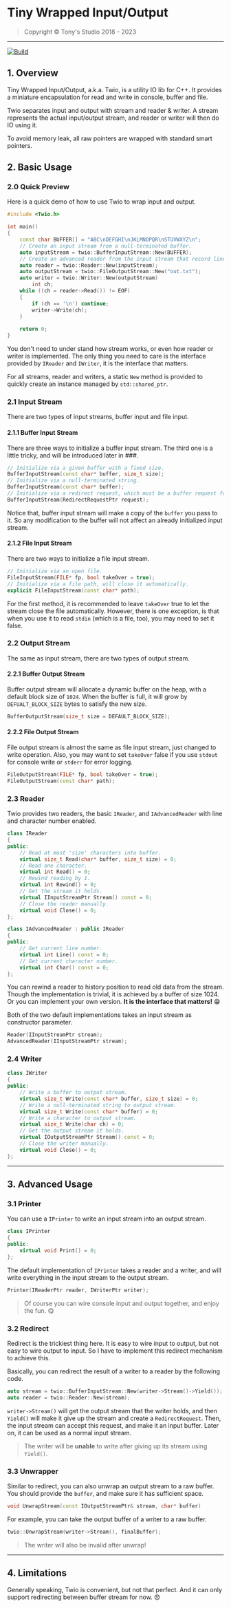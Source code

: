 # Tiny Wrapped Input/Output

> Copyright &copy; Tony's Studio 2018 - 2023

---

[![Build](https://github.com/Lord-Turmoil/Twio/actions/workflows/cmake-windows.yml/badge.svg?branch=main)](https://github.com/Lord-Turmoil/Twio/actions/workflows/cmake-windows.yml)

## 1. Overview

Tiny Wrapped Input/Output, a.k.a. Twio, is a utility IO lib for C++. It provides a miniature encapsulation for read and write in console, buffer and file.

Twio separates input and output with stream and reader & writer. A stream represents the actual input/output stream, and reader or writer will then do IO using it.

To avoid memory leak, all raw pointers are wrapped with standard smart pointers.

## 2. Basic Usage

### 2.0 Quick Preview

Here is a quick demo of how to use Twio to wrap input and output.

```cpp
#include <Twio.h>

int main()
{
    const char BUFFER[] = "ABC\nDEFGHI\nJKLMNOPQR\nSTUVWXYZ\n";
    // Create an input stream from a null-terminated buffer.
    auto inputStream = twio::BufferInputStream::New(BUFFER);
    // Create an advanced reader from the input stream that record line and char info.
    auto reader = twio::Reader::New(inputStream);
    auto outputStream = twio::FileOutputStream::New("out.txt");
    auto writer = twio::Writer::New(outputStream)
        int ch;
    while ((ch = reader->Read()) != EOF)
    {
        if (ch == '\n') continue;
        writer->Write(ch);
    }
    
    return 0;
}
```

You don't need to under stand how stream works, or even how reader or writer is implemented. The only thing you need to care is the interface provided by `IReader` and `IWriter`, it is the interface that matters.

For all streams, reader and writers, a static `New` method is provided to quickly create an instance managed by `std::shared_ptr`.

### 2.1 Input Stream

There are two types of input streams, buffer input and file input.

#### 2.1.1 Buffer Input Stream

There are three ways to initialize a buffer input stream. The third one is a little tricky, and will be introduced later in ###.

```cpp
// Initialize via a given buffer with a fixed size.
BufferInputStream(const char* buffer, size_t size);
// Initialize via a null-terminated string.
BufferInputStream(const char* buffer);
// Initialize via a redirect request, which must be a buffer request for now.
BufferInputStream(RedirectRequestPtr request);
```

Notice that, buffer input stream will make a copy of the `buffer` you pass to it. So any modification to the buffer will not affect an already initialized input stream.

#### 2.1.2 File Input Stream

There are two ways to initialize a file input stream.

```cpp
// Initialize via an open file.
FileInputStream(FILE* fp, bool takeOver = true);
// Initialize via a file path, will close it automatically.
explicit FileInputStream(const char* path);
```

For the first method, it is recommended to leave `takeOver` true to let the stream close the file automatically. However, there is one exception, is that when you use it to read `stdin` (which is a file, too), you may need to set it false.

### 2.2 Output Stream

The same as input stream, there are two types of output stream.

#### 2.2.1 Buffer Output Stream

Buffer output stream will allocate a dynamic buffer on the heap, with a default block size of `1024`. When the buffer is full, it will grow by `DEFUALT_BLOCK_SIZE` bytes to satisfy the new size.

```cpp
BufferOutputStream(size_t size = DEFAULT_BLOCK_SIZE);
```

#### 2.2.2 File Output Stream

File output stream is almost the same as file input stream, just changed to write operation. Also, you may want to set `takeOver` false if you use `stdout` for console write or `stderr` for error logging.

```cpp
FileOutputStream(FILE* fp, bool takeOver = true);
FileOutputStream(const char* path);
```

### 2.3 Reader

Twio provides two readers, the basic `IReader`, and `IAdvancedReader` with line and character number enabled.

```cpp
class IReader
{
public:
    // Read at most 'size' characters into buffer.
    virtual size_t Read(char* buffer, size_t size) = 0;
    // Read one character.
    virtual int Read() = 0;
    // Rewind reading by 1.
    virtual int Rewind() = 0;
    // Get the stream it holds.
    virtual IInputStreamPtr Stream() const = 0;
    // Close the reader manually.
    virtual void Close() = 0;
};

class IAdvancedReader : public IReader
{
public:    
    // Get current line number.
    virtual int Line() const = 0;
    // Get current character number.
    virtual int Char() const = 0;
};
```

You can rewind a reader to history position to read old data from the stream. Though the implementation is trivial, it is achieved by a buffer of size 1024. Or you can implement your own version. **It is the interface that matters!** 😁

Both of the two default implementations takes an input stream as constructor parameter.

```cpp
Reader(IInputStreamPtr stream);
AdvancedReader(IInputStreamPtr stream);
```

### 2.4 Writer

```cpp
class IWriter
{
public:
    // Write a buffer to output stream.
    virtual size_t Write(const char* buffer, size_t size) = 0;
    // Write a null-terminated string to output stream.
    virtual size_t Write(const char* buffer) = 0;
    // Write a character to output stream.
    virtual size_t Write(char ch) = 0;
    // Get the output stream it holds.
    virtual IOutputStreamPtr Stream() const = 0;
    // Close the writer manually.
    virtual void Close() = 0;
};
```

---

## 3. Advanced Usage

### 3.1 Printer

You can use a `IPrinter` to write an input stream into an output stream.

```cpp
class IPrinter
{
public:
    virtual void Print() = 0;
};
```

The default implementation of `IPrinter` takes a reader and a writer, and will write everything in the input stream to the output stream.

```cpp
Printer(IReaderPtr reader, IWriterPtr writer);
```

> Of course you can wire console input and output together, and enjoy the fun. 😋

### 3.2 Redirect

Redirect is the trickiest thing here. It is easy to wire input to output, but not easy to wire output to input. So I have to implement this redirect mechanism to achieve this.

Basically, you can redirect the result of a writer to a reader by the following code.

```cpp
auto stream = twio::BufferInputStream::New(writer->Stream()->Yield());
auto reader = twio::Reader::New(stream);
```

`writer->Stream()` will get the output stream that the writer holds, and then `Yield()` will make it give up the stream and create a `RedirectRequest`. Then, the input stream can accept this request, and make it an input buffer. Later on, it can be used as a normal input stream.

> The writer will be **unable** to write after giving up its stream using `Yield()`.

### 3.3 Unwrapper

Similar to redirect, you can also unwrap an output stream to a raw buffer. You should provide the `buffer`, and make sure it has sufficient space.

```cpp
void UnwrapStream(const IOutputStreamPtr& stream, char* buffer)
```

For example, you can take the output buffer of a writer to a raw buffer.

```cpp
twio::UnwrapStream(writer->Stream(), finalBuffer);
```

> The writer will also be invalid after unwrap!

---

## 4. Limitations

Generally speaking, Twio is convenient, but not that perfect. And it can only support redirecting between buffer stream for now. 😞
